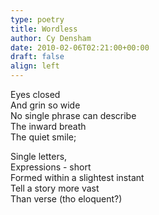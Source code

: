 ```yaml
---
type: poetry
title: Wordless
author: Cy Densham
date: 2010-02-06T02:21:00+00:00
draft: false
align: left
---
```


Eyes closed\
And grin so wide\
No single phrase can describe\
The inward breath\
The quiet smile;

Single letters,\
Expressions - short\
Formed within a slightest instant\
Tell a story more vast\
Than verse (tho eloquent?)
